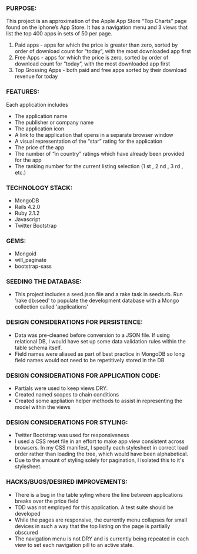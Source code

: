### PURPOSE:
This project is an approximation of the Apple App Store “Top Charts” page found on the iphone’s App Store.
It has a navigation menu and 3 views that list the top 400 apps in sets of 50 per page.

1. Paid apps - apps for which the price is greater than zero, sorted by order of download count for “today”, with the most downloaded app first
2. Free Apps - apps for which the price is zero, sorted by order of download count for “today”, with the most downloaded app first
3. Top Grossing Apps - both paid and free apps sorted by their download revenue for today

### FEATURES:
Each application includes
* The application name
* The publisher or company name
* The application icon
* A link to the application that opens in a separate browser window
* A visual representation of the “star” rating for the application
* The price of the app
* The number of “in country” ratings which have already been provided for the app
* The ranking number for the current listing selection (1 st , 2 nd , 3 rd , etc.)

### TECHNOLOGY STACK:
* MongoDB
* Rails 4.2.0
* Ruby 2.1.2
* Javascript
* Twitter Bootstrap

### GEMS:
* Mongoid
* will_paginate
* bootstrap-sass

### SEEDING THE DATABASE:
* This project includes a seed.json file and a rake task in seeds.rb.  Run 'rake db:seed' to populate the development
  database with a Mongo collection called 'applications'

### DESIGN CONSIDERATIONS FOR PERSISTENCE:
* Data was pre-cleaned before conversion to a JSON file. If using relational DB, I would have set up some data validation rules
  within the table schema itself.
* Field names were aliased as part of best practice in MongoDB so long field names would not need to be repetitively stored
  in the DB

### DESIGN CONSIDERATIONS FOR APPLICATION CODE:
* Partials were used to keep views DRY.
* Created named scopes to chain conditions
* Created some appliation helper methods to assist in representing the model within the views

### DESIGN CONSIDERATIONS FOR STYLING:
* Twitter Bootstrap was used for responsiveness
* I used a CSS reset file in an effort to make app view consistent across browsers. In my CSS manifest, I specify
  each stylesheet in correct load order rather than loading the tree, which would have been alphabetical.
* Due to the amount of styling solely for pagination, I isolated this to it's stylesheet.

### HACKS/BUGS/DESIRED IMPROVEMENTS:
* There is a bug in the table syling where the line between applications breaks over the price field
* TDD was not employed for this application.  A test suite should be developed
* While the pages are responsive, the currently menu collapses for small devices in such a way that the top
  listing on the page is partially obscured
* The navigation menu is not DRY and is currently being repeated in each view to set each navigation pill to an active state.

